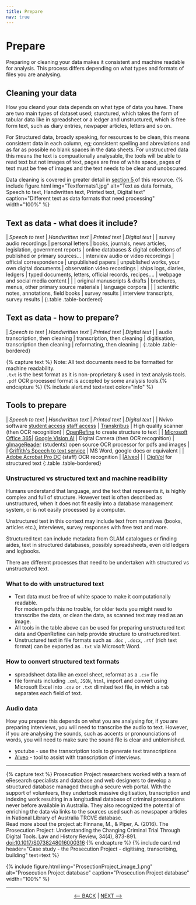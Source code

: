 ```yaml
---
title: Prepare
nav: true
---
```


# Prepare 

Preparing or cleaning your data makes it consistent and machine readable for analysis. This process differs depending on what types and formats of files you are analysing.  

## Cleaning your data 
How you cleand your data depends on what type of data you have. There are two main types of dataset used; sturctured, which takes the form of tabular data like in spreadsheet or a ledger and unstructured, which is free form text, such as diary entries, newpaper articles, letters and so on. 

For Structured data, broadly speaking, for resources to be clean, this means consistent data in each column, eg; consistent spelling and abreviations and as far as possible no blank spaces in the data sheets.
For unstrucutred data this means the text is compuationally analysable, the tools will be able to read text but not images of text, pages are free of white space, pages of text must be free of images and the text needs to be clear and unobscured. 

Data cleaning is covered in greater detail in <a href ='https://griffithunilibrary.github.io/intro-text-mining-analysis/content/5-prepare.html' target="_blank">section 5 </a> of this resource. 
{% include figure.html img="Textformats1.jpg" alt="Text as data formats, Speech to text, Handwritten text, Printed text, Digital text" caption="Different text as data formats that need processing" width="100%" %}


## Text as data - what does it include?

| *Speech to text* | *Handwritten text* | *Printed text* | *Digital text* |
| survey audio recordings | personal letters | books, journals, news articles, legislation, government reports | online databases & digital collections of published or primary sources...
| interview audio or video recordings | official correspondence | unpublished papers | unpublished works, your own digital documents
| observation video recordings | ships logs, diaries, ledgers | typed documents, letters, official records, recipes.... | webpage and social media content |
| | original manuscripts & drafts | brochures, menus, other primary source materials | language corpora |
| | scientific notes, annotations, field books | survey results | interview transcripts, survey results |
{:.table .table-bordered}

## Text as data - how to prepare?

| *Speech to text* | *Handwritten text* | *Printed text* | *Digital text* |
| audio transcription, then cleaning | transcription, then cleaning | digitisation, transcription then cleaning | reformating, then cleaning |
{:.table .table-bordered}

{% capture text %}
Note: All text documents need to be formatted for machine readability.  
`.txt`  is the best format as it is non-proprietary & used in text analysis tools.  
`.pdf`  OCR processed format is accepted by some analysis tools.{% endcapture %}
{% include alert.md text=text color="info" %}


## Tools to prepare

| *Speech to text* | *Handwritten text* | *Printed text* | *Digital text* |
| Nvivo software [student access](https://www.griffith.edu.au/student-computing/available-software)  [staff access](https://intranet.secure.griffith.edu.au/computing/software) | [Transkribus](https://readcoop.eu/transkribus/) | High quality scanner (then OCR recognition) | [OpenRefine](https://openrefine.org/) to create structure to text |
| [Microsoft Office 365](https://support.microsoft.com/en-us/office/transcribe-your-recordings-7fc2efec-245e-45f0-b053-2a97531ecf57)| [Google Vision AI](https://cloud.google.com/vision) | Digital Camera (then OCR recognition) | [gImageReader](https://github.com/manisandro/gImageReader#readme) (students) open source OCR processor for pdfs and images |
| [Griffith's Speech to text service](https://www.griffith.edu.au/eresearch-services/speech-to-text) | MS Word, google docs or equivalent | | [Adobe Acrobat Pro DC](https://intranet.secure.griffith.edu.au/computing/software) (staff) OCR recognition |
|[Alveo](https://www.alveo.edu.au/)| | | [DigiVol](https://volunteer.ala.org.au/) for structured text 
{:.table .table-bordered}



### Unstructured vs structured text and machine readibility

Humans understand that language, and the text that represents it, is highly complex and full of structure. However text is often described as unstructured, when it does not fit easily into a database management system, or is not easily processed by a computer. 

Unstructured text in this context may include text from narratives (books, articles etc.), interviews, survey responses with free text and more.  

Structured text can include metadata from GLAM catalogues or finding aides, text in structured databases, possibly spreadsheets, even old ledgers and logbooks. 

There are different processes that need to be undertaken with structured vs unstructured text.

### What to do with unstructured text
- Text data must be free of white space to make it computationally readable.  
   For modern pdfs this no trouble, for older texts you might need to transcribe the data, or clean the data, as scanned text may read as an image.
- All tools in the table above can be used for preparing unstructured text data and OpenRefine can help provide structure to unstructured text.
- Unstructured text in file formats such as `.doc` , `.docx`, `.rtf` (rich text format) can be exported as `.txt` via Microsoft Word.

### How to convert structured text formats
- spreadsheet data like an excel sheet, reformat as a `.csv` file 
- file formats including `.xml`, `JSON`, `html`, import and convert using Microsoft Excel into `.csv` or `.txt` dlimited text file, in which a `tab` separates each field of text.

### Audio data 
 
How you prepare this depends on what you are analysing for, if you are preparing interviews, you will need to transcribe the audio to text.  However, if you are analysing the sounds, such as accents or pronounciations of words, you will need to make sure the sound file is clear and unblemished.
- youtube - use the transcription tools to generate text transcriptions
- [Alveo](https://www.alveo.edu.au/) - tool to assist with transcription of interviews.
 
------

{% capture text %}
Prosecution Project researchers worked with a team of eResearch specialists and database and web designers to develop a structured database managed through a secure web portal. With the support of volunteers, they undertook massive digitisation, transcription and indexing work resulting in a longitudinal database of criminal prosecutions never before available in Australia. They also recognized the potential of enriching the data via links to the sources used such as newspaper articles in National Library of Australia TROVE database.  
Read more about the project at: 
Finnane, M., & Piper, A. (2016). The Prosecution Project: Understanding the Changing Criminal Trial Through Digital Tools. Law and History Review, 34(4), 873-891. [doi:10.1017/S0738248016000316](doi:10.1017/S0738248016000316)
{% endcapture %} {% include card.md header="Case study - the Prosecution Project - digitising, transcribing, building" text=text %}

{% include figure.html img="ProsectionProject_image_1.png" alt="Prosecution Project database" caption="Prosecution Project database" width="100%" %}

-----

<p align="center">
  <a href="https://griffithunilibrary.github.io/intro-text-mining-analysis/content/4-build.html"><-- BACK</a> |
  <a href="https://griffithunilibrary.github.io/intro-text-mining-analysis/content/6-analyse.html">NEXT --></a>
</p>

